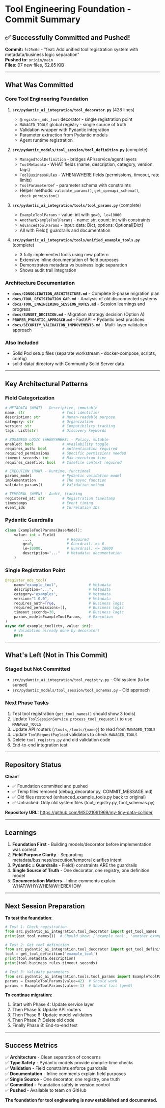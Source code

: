 # Tool Engineering Foundation - Commit Summary

## ✅ Successfully Committed and Pushed!

**Commit:** `fc25c6d` - "feat: Add unified tool registration system with metadata/business logic separation"  
**Pushed to:** `origin/main`  
**Files:** 97 new files, 62.85 KiB

---

## What Was Committed

### Core Tool Engineering Foundation
1. **`src/pydantic_ai_integration/tool_decorator.py`** (428 lines)
   - `@register_mds_tool` decorator - single registration point
   - `MANAGED_TOOLS` global registry - single source of truth
   - Validation wrapper with Pydantic integration
   - Parameter extraction from Pydantic models
   - Agent runtime registration

2. **`src/pydantic_models/tool_session/tool_definition.py`** (complete)
   - `ManagedToolDefinition` - bridges API/service/agent layers
   - `ToolMetadata` - WHAT fields (name, description, category, version, tags)
   - `ToolBusinessRules` - WHEN/WHERE fields (permissions, timeout, rate limits)
   - `ToolParameterDef` - parameter schema with constraints
   - Helper methods: `validate_params()`, `get_openapi_schema()`, `check_permission()`

3. **`src/pydantic_ai_integration/tools/tool_params.py`** (complete)
   - `ExampleToolParams` - value: int with `ge=0, le=10000`
   - `AnotherExampleToolParams` - name: str, count: int with constraints
   - `AdvancedToolParams` - input_data: Dict, options: Optional[Dict]
   - All with Field() guardrails and documentation

4. **`src/pydantic_ai_integration/tools/unified_example_tools.py`** (complete)
   - 3 fully implemented tools using new pattern
   - Extensive inline documentation of field purposes
   - Demonstrates metadata vs business logic separation
   - Shows audit trail integration

### Architecture Documentation
- **`docs/CONSOLIDATION_ARCHITECTURE.md`** - Complete 8-phase migration plan
- **`docs/TOOL_REGISTRATION_GAP.md`** - Analysis of old disconnected systems
- **`docs/TOOL_ENGINEERING_SESSION_NOTES.md`** - Session learnings and progress
- **`docs/SUNSET_DECISION.md`** - Migration strategy decision (Option A)
- **`PROPER_PYDANTIC_APPROACH.md`** - FastAPI + Pydantic best practices
- **`docs/SECURITY_VALIDATION_IMPROVEMENTS.md`** - Multi-layer validation approach

### Also Included
- Solid Pod setup files (separate workstream - docker-compose, scripts, config)
- solid-data/ directory with Community Solid Server data

---

## Key Architectural Patterns

### Field Categorization
```python
# METADATA (WHAT) - Descriptive, immutable
name: str                 # Tool identifier
description: str          # Human-readable purpose
category: str             # Organization
version: str              # Compatibility tracking
tags: List[str]           # Discovery keywords

# BUSINESS LOGIC (WHEN/WHERE) - Policy, mutable
enabled: bool             # Availability toggle
requires_auth: bool       # Authentication required
required_permissions      # Specific permissions needed
timeout_seconds: int      # Max execution time
requires_casefile: bool   # Casefile context required

# EXECUTION (HOW) - Runtime, functional
params_model              # Pydantic validation model
implementation            # The async function
validate_params()         # Validation method

# TEMPORAL (WHEN) - Audit, tracking
registered_at: str        # Registration timestamp
timestamps                # Event timing
event_ids                 # Correlation IDs
```

### Pydantic Guardrails
```python
class ExampleToolParams(BaseModel):
    value: int = Field(
        ...,                # Required
        ge=0,               # Guardrail: >= 0
        le=10000,           # Guardrail: <= 10000
        description="..."   # Metadata: documentation
    )
```

### Single Registration Point
```python
@register_mds_tool(
    name="example_tool",              # Metadata
    description="...",                # Metadata
    category="examples",              # Metadata
    version="1.0.0",                  # Metadata
    requires_auth=True,               # Business logic
    required_permissions=[],          # Business logic
    timeout_seconds=30,               # Business logic
    params_model=ExampleToolParams,   # Execution
)
async def example_tool(ctx, value: int):
    # Validation already done by decorator!
    pass
```

---

## What's Left (Not in This Commit)

### Staged but Not Committed
- `src/pydantic_ai_integration/tool_registry.py` - Old system (to be sunset)
- `src/pydantic_models/tool_session/tool_schemas.py` - Old approach

### Next Phase Tasks
1. Test tool registration (`get_tool_names()` should show 3 tools)
2. Update `ToolSessionService.process_tool_request()` to use `MANAGED_TOOLS`
3. Update API routers (`/tools`, `/tools/{name}`) to read from `MANAGED_TOOLS`
4. Update `ToolRequestPayload` validators to check `MANAGED_TOOLS`
5. Delete `tool_registry.py` and old validation code
6. End-to-end integration test

---

## Repository Status

**Clean!**
- ✅ Foundation committed and pushed
- ✅ Temp files removed (debug_decorator.py, COMMIT_MESSAGE.md)
- ✅ Old files restored (enhanced_example_tools.py back to original)
- ✅ Untracked: Only old system files (tool_registry.py, tool_schemas.py)

**Repository URL:** https://github.com/MSD21091969/my-tiny-data-collider

---

## Learnings

1. **Foundation First** - Building models/decorator before implementation was correct
2. **Field Purpose Clarity** - Separating metadata/business/execution/temporal clarifies intent
3. **Pydantic = Guardrails** - Field() constraints ARE the guardrails
4. **Single Source of Truth** - One decorator, one registry, one definition model
5. **Documentation Matters** - Inline comments explain WHAT/WHY/WHEN/WHERE/HOW

---

## Next Session Preparation

**To test the foundation:**
```python
# Test 1: Check registration
from src.pydantic_ai_integration.tool_decorator import get_tool_names
print(get_tool_names())  # Should show: ['example_tool', 'another_example_tool', 'advanced_tool']

# Test 2: Get tool definition
from src.pydantic_ai_integration.tool_decorator import get_tool_definition
tool = get_tool_definition('example_tool')
print(tool.metadata.description)
print(tool.business_rules.timeout_seconds)

# Test 3: Validate parameters
from src.pydantic_ai_integration.tools.tool_params import ExampleToolParams
params = ExampleToolParams(value=42)  # Should work
params = ExampleToolParams(value=-1)  # Should fail (ge=0)
```

**To continue migration:**
1. Start with Phase 4: Update service layer
2. Then Phase 5: Update API routers  
3. Then Phase 6: Update model validators
4. Then Phase 7: Delete old code
5. Finally Phase 8: End-to-end test

---

## Success Metrics

✅ **Architecture** - Clean separation of concerns  
✅ **Type Safety** - Pydantic models provide compile-time checks  
✅ **Validation** - Field constraints enforce guardrails  
✅ **Documentation** - Inline comments explain field purposes  
✅ **Single Source** - One decorator, one registry, one truth  
✅ **Committed** - Foundation safely in version control  
✅ **Pushed** - Available to team on GitHub  

**The foundation for tool engineering is now established and documented.**
